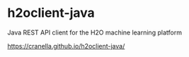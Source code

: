 # h2oclient-java
Java REST API client for the H2O machine learning platform

https://cranella.github.io/h2oclient-java/
